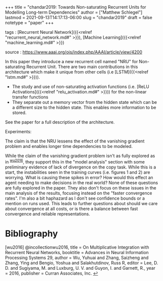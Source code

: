 +++
title = "chandar2019: Towards Non-saturating Recurrent Units for Modelling Long-term Dependencies"
author = ["Matthew Schlegel"]
lastmod = 2021-09-13T14:17:13-06:00
slug = "chandar2019"
draft = false
notetype = "paper"
+++

tags
: [Recurrent Neural Network]({{<relref "recurrent_neural_network.md#" >}}), [Machine Learning]({{<relref "machine_learning.md#" >}})

source
: <https://www.aaai.org/ojs/index.php/AAAI/article/view/4200>

In this paper they introduce a new recurrent cell named "NRU" for Non-saturating Recurrent Unit. There are two main contributions in this architecture which make it unique from other cells (i.e [LSTM]({{<relref "lstm.md#" >}})).

-   The study and use of non-saturating activation functions (i.e. [ReLU Activations]({{<relref "relu_activation.md#" >}})) for the non-linear transfer functions
-   They separate out a memory vector from the hidden state which can be a different size to the hidden state. This enables more information to be stored.

See the paper for a full description of the architecture.

Experiments:

The claim is that the NRU lessens the effect of the vanishing gradient problem and enables longer time dependencies to be modeled.

While the claim of the vanishing gradient problem isn't as fully explored as in <sup id="c4c72abd36b8c312f1d00bbdb658d450"><a href="#wu2016" title="@incollection{wu2016,
  title = {On {{Multiplicative Integration}} with {{Recurrent Neural Networks}}},
  booktitle = {Advances in {{Neural Information Processing Systems}} 29},
  author = {Wu, Yuhuai and Zhang, Saizheng and Zhang, Ying and Bengio, Yoshua and Salakhutdinov, Russ R},
  editor = {Lee, D. D. and Sugiyama, M. and Luxburg, U. V. and Guyon, I. and Garnett, R.},
  year = {2016},
  publisher = {{Curran Associates, Inc.}}
}">wu2016</a></sup>, they support this in the "model analysis" section with some preliminary evidence of lack of divergence on the copy task. While this is a start, the instabilities seen in the training curves (i.e. figures 1 and 2) are worrying. What is causing these spikes in error? How would this effect an agent needing to make decisions in the real world? None of these questions are fully explored in the paper. They also don't focus on these issues in the main analysis of the results, focusing instead on the "faster convergence rates". I'm also a bit haphazard as I don't see confidence bounds or a mention on runs used. This leads to further questions about should we care about convergence at all costs, or is there a balance between fast convergence and reliable representations.


# Bibliography
<a id="wu2016"></a>[wu2016] @incollectionwu2016,
  title = On Multiplicative Integration with Recurrent Neural Networks,
  booktitle = Advances in Neural Information Processing Systems 29,
  author = Wu, Yuhuai and Zhang, Saizheng and Zhang, Ying and Bengio, Yoshua and Salakhutdinov, Russ R,
  editor = Lee, D. D. and Sugiyama, M. and Luxburg, U. V. and Guyon, I. and Garnett, R.,
  year = 2016,
  publisher = Curran Associates, Inc.
 [↩](#c4c72abd36b8c312f1d00bbdb658d450)
